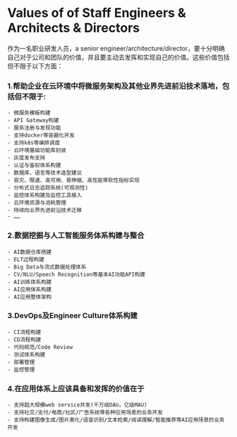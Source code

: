 # Values of of Staff Engineers & Architects & Directors
作为一名职业研发人员，a senior engineer/architecture/director，要十分明确自己对于公司和团队的价值，并且要主动去发挥和实现自己的价值。这些价值包括但不限于以下方面：

### 1.帮助企业在云环境中将微服务架构及其他业界先进前沿技术落地，包括但不限于:
    - 微服务模板构建
    - API Gateway构建
    - 服务注册与发现功能
    - 支持docker等容器化开发
    - 支持k8s等编排调度
    - 云环境基础功能库封装
    - 灰度发布支持
    - 认证与鉴权体系构建
    - 数据库、语言等技术选型建议
    - 容灾、限速、高可用、易伸缩、高性能等软性指标实现
    - 分布式日志追踪系统(可观测性)
    - 监控体系构建及监控工具接入
    - 云环境资源与消耗管理
    - 持续向业界先进前沿技术迁移
    - ……
### 2.数据挖掘与人工智能服务体系构建与整合
    - AI数据仓库搭建
    - ELT过程构建
    - Big Data与流式数据处理体系
    - CV/NLU/Speech Recognition等基本AI功能API构建
    - AI训练体系构建
    - AI应用体系构建
    - AI应用整体架构

### 3.DevOps及Engineer Culture体系构建
    - CI流程构建
    - CD流程构建
    - 代码规范/Code Review
    - 测试体系构建
    - 部署管理
    - 监控管理
### 4.在应用体系上应该具备和发挥的价值在于
    - 支持超大规模web service并发(千万级DAU，亿级MAU)
    - 支持社交/支付/电商/社区/广告系统等各种应用场景的业务开发
    - 支持构建图像生成/图片美化/语音识别/文本检索/阅读理解/智能推荐等AI应用场景的业务开发

